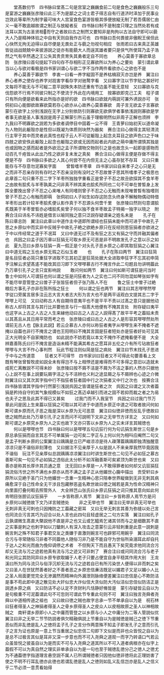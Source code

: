 <!-- { "loadSidebar": true } -->
　　堂髙数仞节　四书脉曰堂髙二句是宫室之巍巍食前二句是食色之巍巍般乐三句是宴游之巍巍张彦陵曰此三不为是鄙之之词士君子得志自有行道济时泽加于民事业岂效此等辈所为制字最可味大人宫室食色宴游皆极其侈便放縦无制了若吾儒居仁由义一毫不敢逾越故谓之制正与放縦者反　四书脉曰制不是制度只理之当然处若有成法耳以其为古圣贤相而守之者故曰古之制然又要知非是拘拘以古法自守即可以藐大人乃是精神体验之中自有天则自我作古可也　四书脉曰吾何畏彼非傲睨王侯但此心快然无拘无迫得以自尽便是无畏处正与藐之勿视句相应　张雨若曰古来真正英雄皆従战战兢兢中来彼游説之徒亦有能藐大人而逞其雄者要只是侠气所使耳乃孟子浩然之气有卒然遇之王公失其贵贲育失其勇者定自不同也
　　养心莫善于寡欲章总防　张彦陵曰首句提起下四句存不存相形正见寡欲所以为养心之要处　蒙引谓此章当以心与欲对看极是四书家训谓心与欲二字不当作两件看欲亦心之欲也不是
　　养心莫善于寡欲节　李衷一曰看一养字縦固不是养枯槁寂灭亦岂是养　翼注曰养心者养之使存也养字对戕害字看存字对驰鹜字看　又曰寡字注以节字贴之甚好时文每将不能无与不可縦二意平説殊失本防还重有节边虽不能无意轻　又曰寡欲与克伐怨欲不行焉不同彼只制之不使流于外此在内境用工　按寡欲即克己工夫　程子谓只有所向便是欲看来此所指亦是好的欲　四书脉曰欲就内萌説可兼外诱説亦可　张侗初曰心能御欲故寡欲莫若存心欲亦从心故养心莫善寡欲　周子言无欲孟子言寡欲蒙引在欲字上分别浅説在无字上分别依防引则寡欲无欲俱学者事依浅説则寡欲是学者事无欲是圣人事浅説是周子正解蒙引所云虽于理极明然似非周子正解也须辨　李九我曰不明寡欲之説若为多欲者调停目中固着一尘不得　王青萝曰始初天以道命凝为人物则此躯殻亦是性但以既凝为体质则块然为器矣　赛合注曰心做得主其轻清流行主宰于其中而灵者此真性也程子云人不可従躯殻上起念夫耳目之欲声色口之于味四肢之欲安佚此躯殻上起念也躯殻之欲或无因而起者此内欲之萌中庸所谓慎其独是也或因物之感而起者是外欲汨之孟子所谓物交物则引之是也故念头一起即是感物而动百孔千疮皆从此出乃性之欲非复未发之真矣　赛合注曰心做得主便是存做不得主便是不存　四书脉曰多欲之人其心何尝不在内但无主之心虽存犹不存耳　又曰只重能存与不存意勿泥寡矣字面
　　曾晳嗜羊枣章　四书家训曰自来孝子之心只是无之而非不忍亲存则有存时之不忍亲没则有没时之不忍故曽子思其所嗜孝子之极思也此章首二句只重不忍二字下羊枣所独独字重看正是曾子不忍之故丑欲探其不食羊枣之由故有脍炙与羊枣孰美之问非真不辨其美也脍炙所同也二句不可单在曽晳身上发挥全要挽出曾子不忍之心来唯人有同嗜则曾子不忍之心无触而未现唯曽晳有独嗜则曾子不忍之心有触而即萌　张侗初曰人子如生如存这防念头终身不解触物偶动特借羊枣形出若计较羊枣脍炙便认影作真于不忍源头何啻千里　张彦陵曰然则句意谓脍炙既美于羊枣曽晳亦必嗜脍炙矣曾子何以独不食羊枣故孟子特揭一独字以晓之　附赛合注曰讳名不讳姓是借言以喻同独之意只泛説存疑谓亲之姓名未是
　　孔子在陈曰章总防　翼注曰此章以中道作主中道即所谓经也狂狷未能中而可进于中故孔子思之乡原似中而实非中反贼乎中故孔子絶之欲絶乡原只在反经则思狂狷者亦欲进之于中以传经常之道于不冺耳　又曰中道无过不及有狂之志又有狷之守而并融其偏者也　呉因之曰孟子因万章以狂狷无可取乡原无可恶是非不明故发孔子之意以示之如此　夏九范曰乡原与狂狷一真一假正是个对头孔子恶乡原之心即其取狂狷之心翼注曰中道无瑕之玉也乡原无瑕之石似玉者
　　也
　　孔子在陈曰两节　翼注曰狂简是名目狂者必简只重狂字进取不忘其初正是狂简处据大全进取申狂字不忘其初申简字注解云求望髙逺不能改其旧习即下文嘐嘐慕古行不掩言作此二句题且勿讲明葢此乃万章引孔子之言只宜影响説
　　敢问何如两节　翼注曰何如斯可谓狂是问当时鲁士中如何人可谓狂也何以谓之狂是问狂者为人之实也二问不同勿混如琴张如字有不能尽举意管登之曰曽子子张皆狂者但子张乃陈人不在
　　鲁之狂士中曽子过絶粮后方事孔子亦非在陈所指之狂士
　　何以谓之狂也两节　翼注曰其志嘐嘐然嘐字従口旁属言居多注云志大言大者志大形为言大也不是两平话观白文提其志二字于嘐嘐上可见　又曰动称古人有自期待意夷平也不是平平不责以过髙之意只是据他动称古人却将其言与其行比并要他言与行一般髙大他便有不掩其言处　附存疑曰夷平也这字从上古之人古之人生来縁他动曰古之人古之人説得髙了故平平考之葢姑未责以其髙且从其日用平常而考之也　张彦陵曰或曰古之人古之人是形容其嘐嘐然处所谓前无古人也【脉主此説】若云企慕古人亦何以称狂者夷字从嘐嘐生来不掩者不遮掩以自葢也非行不掩言之谓也王阳明曰不掩其言固是狂者短处亦是狂者好处可见其正大光明全不自家掩防也　如此説亦不妨若竟以本文不掩作不遮掩看便不是　大全辨嘉善陈氏曰行不掩言是造诣未精不能满其希古之愿耳非五伦之介有所亏玷故狂者嘐嘐与大言不怍心事判然　玩此节程注则似简是狂之病处　翼注曰节末找孔子思进于中与之传道意
　　狂者又不可得节　四书家训曰狂者又不可得此句要善看上文既有琴张曾晳牧皮如説全未有得岂不与上相悖还是难得而不可多得之意旧以造就未成死亡离散説不可得未妙　张彦陵曰按不屑不洁是不屑为不洁之事的人然亦只据他心上説不在事上説要玩屑字洁之与不洁辨也义利之途显屑之与不屑辨也心迹之介微　附翼注曰又其次其字指中行不指狂者狂者固中行之次狷者又中行之次也　按赛合注四书脉皆谓其字指中行然蒙引浅説呉因之皆谓是狂者之次　呉因之曰谓之又次者葢狷是矜持自守的其气象规模似不如狂之髙迈卓越引而进之固不若抑而裁之者之为易也夫子之思及此其不得已又甚矣
　　过我门而不入我室节　呉因之曰过我门节万章此问是因上生来葢以狂狷之可取以其可进于中道而乡原正中道之可取者故问何如斯可谓乡原而孔子恶之哉是深以乡原为无可恶意　翼注曰似徳非徳而反乱乎徳故曰徳之贼然此处乃万章引孔子之言而问不可説明下文非之无举节方详言之　又曰何如斯可谓之乡原究乡原为人之实也故下文亦只答以乡原为人之实未详言其贼徳也
　　何以是嘐嘐也节　四书脉曰何以是嘐嘐五句讥狂行何为句讥狷生斯世三句是乡原总承狂狷而自言其志不可单属狷一边可矣二字正与上何以何为相呌应阉然二句又是孟子判断乡原的公案翼注曰踽踽是立已严峻凉凉是待人疎薄葢踽踽即独清独醒意凉凉只是不谐俗非刻薄也　又曰据注不见亲厚于人似是説人不来亲厚我然毕竟因我不谐俗　玩注不见亲厚似总説踽踽凉凉翼注曰时讲生斯世也二句见不必如狂之慕古善斯可矣一句见不必如狷之违俗此太分析不如浑融善斯可矣紧顶为斯世也来　又曰善亦是称其长厚许其员通之意　沈无回曰乡厚是一人不敢得罪者如何却又讥狂狷狂狷流俗汚世之所不满也乡原亦从而不满之孟子正从他媚世心膓中描出　贡受轩曰乡原所以见絶于圣门只为他媚世一念重一生精神心思只陪奉世界縦做到无非无刺其病痛愈深于自己性命全无干涉且包藏秽恶盗名欺世故曰徳之贼若是真为性命汉精神只向里面打叠何暇去照管外人　大全辨芑山张氏曰乡原讥狂狷之词只推其意向如此何肯明目张胆讥议狂狷乎
　　一乡皆称原人焉节　翼注曰一乡皆称原人焉节方是问乡原何以贼徳故下文乃详言贼徳处
　　非之无举也节　翼注曰无举非真无可举也无刺非真无可刺也只因掩防之工葢藏之密耳　又曰无举无刺言其善为弥缝以处己言也同流合污言其巧为迎合以处人言也此四句且轻虚居之二句方实落　翼注曰如孔子云孰谓微生髙直大槩説他不直是非之也又云或乞醯焉乞诸其邻而与之是细数其不直之实事是刺之也刺字如以刀鎗刺人有深入攻击之意蒙引云非轻刺重是此意一説刺是婉言刺之殊不知君子事君交友之类嫌于直激则婉言可也辟邪可用婉乎　翼注曰同流合污与寻常随俗习非者不同葢他人随俗习非乃是不能自守为世俗所染溺耳此却自托于达人之和光而曲为俛仰调停之术者　不但狥天下而且愚天下矣究竟求他同流合污却又无流与污之迹若他真有流与污之迹又可非刺了　赛合注曰或问同流合污与老子和光同尘其防同异曰乡原专欲取媚于人老子只要占便宜自身平穏其作用大别　王龙溪曰所为同与流只与俗浮沉却无流与污之迹若自已有所污染世人便得以非而刺之矣　又曰圣人在世犹然善者好之不善者恶之乡原忠信亷洁既足以媚君子又足以媚小人比之圣人局面更觉完全无渗漏然而精神向外漏泄则脉络便差翼注曰忠信是心不欺防洁是事不苟此即中道之散见处大奸似忠大诈似信大贪似防大汚似洁似忠信似防洁正是説透乡原之病　又曰防洁不必认定不贪财利凡恬静好脩皆是　蒙引存疑皆云自以为是句极重不可泥葢谓此句不可忽则可谓此节专重此句则不可　翼注曰独言尧舜者尧舜以中道相传道之祖也　又曰故曰徳之贼也故字总承一节不单承自以为是　祝石林曰狂者得圣人之神狷者得圣人之骨乡原得圣人之皮众人以皮相故原之圣人以神相故贼之　南轩谓乡原即小人之中庸而管登之以乡原与小人之中庸分为二等人管説似优　翼注曰非之无举二节节防説者俱欠精融俱説上节重自以为是贼徳是贼己之徳下节重恶似而非乱徳是乱人之徳将孟子孔子之言分作两意殊不知孟子即发孔子之意而引孔子之言为证也原是一意上节当重居之似忠信二句即下文似是而非也众皆悦之自以为是总不过极言其似是耳非又深一步意也而不可入尧舜之道观一而字乃转语口气若云众虽皆悦之彼虽自以为是而实不可与入尧舜之道其所以不可入道者病根亦在似字上葢假不可以为真自然之理实非单承自以为是一句也至于贼徳乱徳分己之徳人之徳尤为不通葢徳字指道理言悬空説不属人已所谓贼徳者只因他似徳非徳将此正理妨害了使之不明不行耳乱徳亦此徳也若谓乱徳是乱人之徳则如乱义乱信岂亦是乱人之信义乎二节必须一意贯看始得
